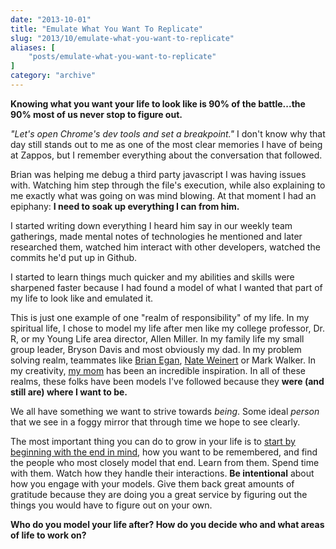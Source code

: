 ```yaml
---
date: "2013-10-01"
title: "Emulate What You Want To Replicate"
slug: "2013/10/emulate-what-you-want-to-replicate"
aliases: [
    "posts/emulate-what-you-want-to-replicate"
]
category: "archive"
---
```


__Knowing what you want your life to look like is 90% of the battle...the 90% most of us never stop to figure out.__

_"Let's open Chrome's dev tools and set a breakpoint."_ I don't know why that day still stands out to me as one of the most clear memories I have of being at Zappos, but I remember everything about the conversation that followed.

Brian was helping me debug a third party javascript I was having issues with. Watching him step through the file's execution, while also explaining to me exactly what was going on was mind blowing. At that moment I had an epiphany: __I need to soak up everything I can from him.__

I started writing down everything I heard him say in our weekly team gatherings, made mental notes of technologies he mentioned and later researched them, watched him interact with other developers, watched the commits he'd put up in Github.

I started to learn things much quicker and my abilities and skills were sharpened faster because I had found a model of what I wanted that part of my life to look like and emulated it.

This is just one example of one "realm of responsibility" of my life. In my spiritual life, I chose to model my life after men like my college professor, Dr. R, or my Young Life area director, Allen Miller. In my family life my small group leader, Bryson Davis and most obviously my dad. In my problem solving realm, teammates like [Brian Egan](http://www.twitter.com/brianegan), [Nate Weinert](http://www.twitter.com/natebirdman) or Mark Walker. In my creativity, [my mom](http://thecharmhouse.blogspot.com/) has been an incredible inspiration. In all of these realms, these folks have been models I've followed because they __were (and still are) where I want to be.__

We all have something we want to strive towards _being_. Some ideal _person_ that we see in a foggy mirror that through time we hope to see clearly.

The most important thing you can do to grow in your life is to [start by beginning with the end in mind](/2013/10/my-eulogy/), how you want to be remembered, and find the people who most closely model that end. Learn from them. Spend time with them. Watch how they handle their interactions. __Be intentional__ about how you engage with your models. Give them back great amounts of gratitude because they are doing you a great service by figuring out the things you would have to figure out on your own.

__Who do you model your life after? How do you decide who and what areas of life to work on?__
